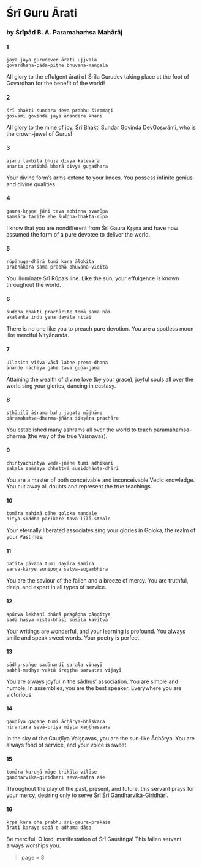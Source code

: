 # Śrī Guru Ārati

### by Śrīpād B. A. Paramahaṁsa Mahārāj

#### 1

    jaya jaya gurudever ārati ujjvala
    govardhana-pāda-pīṭhe bhuvana-maṅgala

All glory to the effulgent ārati of Śrīla Gurudev taking place at the foot of Govardhan for the benefit of the world!

#### 2

    śrī bhakti sundara deva prabhu śiromaṇi
    gosvāmī govinda jaya ānandera khani

All glory to the mine of joy, Śrī Bhakti Sundar Govinda DevGoswāmī, who is the crown-jewel of Gurus!

#### 3

    ājānu lambita bhuja divya kalevara
    ananta pratibhā bharā divya guṇadhara

Your divine form’s arms extend to your knees. You possess infinite genius and divine qualities.

#### 4

    gaura-kṛṣṇe jāni tava abhinna svarūpa
    saṁsāra tarite ebe śuddha-bhakta-rūpa

I know that you are nondifferent from Śrī Gaura Kṛṣṇa and have now assumed the form of a pure devotee to deliver the world.

#### 5

    rūpānuga-dhārā tumi kara ālokita
    prabhākara sama prabhā bhuvana-vidita

You illuminate Śrī Rūpa’s line. Like the sun, your effulgence is known throughout the world.

#### 6

    śuddha bhakti prachārite tomā sama nāi
    akalaṅka indu yena dayāla nitāi

There is no one like you to preach pure devotion. You are a spotless moon like merciful Nityānanda.

#### 7

    ullasita viśva-vāsī labhe prema-dhana
    ānande nāchiyā gāhe tava guṇa-gaṇa

Attaining the wealth of divine love (by your grace), joyful souls all over the world sing your glories, dancing in ecstasy.

#### 8

    sthāpilā āśrama bahu jagata mājhāre
    pāramahaṁsa-dharma-jñāna śikṣāra prachāre

You established many ashrams all over the world to teach paramahaṁsa-dharma (the way of the true Vaiṣṇavas).

#### 9

    chintyāchintya veda-jñāne tumi adhikārī
    sakala saṁśaya chhettvā susiddhānta-dhārī

You are a master of both conceivable and inconceivable Vedic knowledge. You cut away all doubts and represent the true teachings.

#### 10

    tomāra mahimā gāhe goloka maṇḍale
    nitya-siddha parikare tava līlā-sthale

Your eternally liberated associates sing your glories in Goloka, the realm of your Pastimes.

#### 11

    patita pāvana tumi dayāra samīra
    sarva-kārye sunipuṇa satya-sugambhīra

You are the saviour of the fallen and a breeze of mercy. You are truthful, deep, and expert in all types of service.

#### 12

    apūrva lekhanī dhārā pragāḍha pāṇḍitya
    sadā hāsya miṣṭa-bhāṣī suśīla kavitva

Your writings are wonderful, and your learning is profound. You always smile and speak sweet words. Your poetry is perfect.

#### 13

    sādhu-saṅge sadānandī sarala vinayī
    sabhā-madhye vaktā śreṣṭha sarvatra vijayī

You are always joyful in the sādhus’ association. You are simple and humble. In assemblies, you are the best speaker. Everywhere you are victorious.

#### 14

    gauḍīya gagane tumi āchārya-bhāskara
    nirantara sevā-priya miṣṭa kaṇṭhasvara

In the sky of the Gauḍīya Vaiṣṇavas, you are the sun-like Āchārya. You are always fond of service, and your voice is sweet.

#### 15

    tomāra karuṇā māge trikāla vilāse
    gāndharvikā-giridhārī sevā-mātra āśe

Throughout the play of the past, present, and future, this servant prays for your mercy, desiring only to serve Śrī Śrī Gāndharvikā-Giridhārī.

#### 16

    kṛpā kara ohe prabhu śrī-gaura-prakāśa
    ārati karaye sadā e adhama dāsa

Be merciful, O lord, manifestation of Śrī Gaurāṅga! This fallen servant always worships you.


> page = 8
